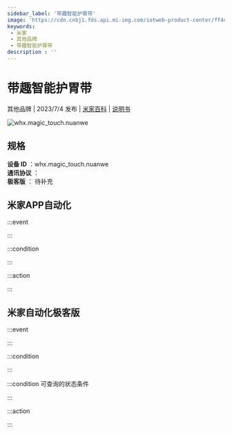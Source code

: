 ```yaml
---
sidebar_label: '带趣智能护胃带'
image: 'https://cdn.cnbj1.fds.api.mi-img.com/iotweb-product-center/ff4ccdfa502a03704748b810fe8e6975_1680574159313.png?GalaxyAccessKeyId=AKVGLQWBOVIRQ3XLEW&Expires=9223372036854775807&Signature=5Fyxv2DfXqSBdBdjyIUzWik+bOg='
keywords: 
 - 米家
 - 其他品牌
 - 带趣智能护胃带
description : ''
---
```

# 带趣智能护胃带

其他品牌 | 2023/7/4 发布 | [米家百科](https://home.mi.com/webapp/content/baike/product/index.html?model=whx.magic_touch.nuanwe) | [说明书](https://home.mi.com/views/introduction.html?model=whx.magic_touch.nuanwe&region=cn)

![whx.magic_touch.nuanwe](https://cdn.cnbj1.fds.api.mi-img.com/iotweb-product-center/ff4ccdfa502a03704748b810fe8e6975_1680574159313.png?GalaxyAccessKeyId=AKVGLQWBOVIRQ3XLEW&Expires=9223372036854775807&Signature=5Fyxv2DfXqSBdBdjyIUzWik+bOg=)

## 规格  
> 
**设备 ID** ：whx.magic_touch.nuanwe  
**通讯协议** ：  
**极客版**  ： 待补充 


## 米家APP自动化  

:::event  

:::

:::condition  

:::

:::action   

:::

## 米家自动化极客版  

:::event  

:::

:::condition  

:::

:::condition 可查询的状态条件  

:::

:::action  

:::

        
